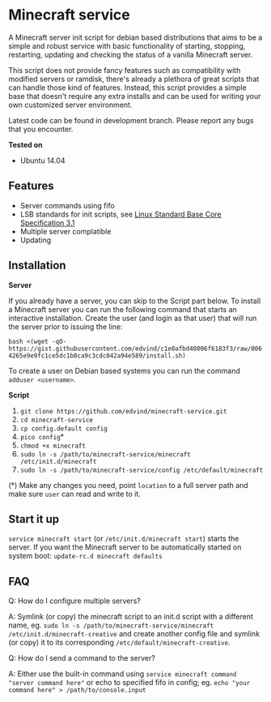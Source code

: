 Minecraft service
=================

A Minecraft server init script for debian based distributions that aims to be a simple and robust service with basic functionality of starting, stopping, restarting, updating and checking the status of a vanilla Minecraft server.

This script does not provide fancy features such as compatibility with modified servers or ramdisk, there's already a plethora of great scripts that can handle those kind of features. Instead, this script provides a simple base that doesn't require any extra installs and can be used for writing your own customized server environment.

Latest code can be found in development branch. Please report any bugs that you encounter.

**Tested on**

- Ubuntu 14.04

Features
--------

- Server commands using fifo
- LSB standards for init scripts, see [Linux Standard Base Core Specification 3.1](http://refspecs.linuxbase.org/LSB_3.1.1/LSB-Core-generic/LSB-Core-generic/iniscrptact.html)
- Multiple server complatible
- Updating

Installation
------------

**Server**

If you already have a server, you can skip to the Script part below. To install a Minecraft server you can run the following command that starts an interactive installation. Create the user (and login as that user) that will run the server prior to issuing the line:

`bash <(wget -qO- https://gist.githubusercontent.com/edvind/c1e0afbd40006f6183f3/raw/0064265e9e9fc1ce5dc1b0ca9c3cdc042a94e589/install.sh)`

To create a user on Debian based systems you can run the command `adduser <username>`. 


**Script**

1. `git clone https://github.com/edvind/minecraft-service.git`
2. `cd minecraft-service`
3. `cp config.default config`
4. `pico config`*
5. `chmod +x minecraft`
6. `sudo ln -s /path/to/minecraft-service/minecraft /etc/init.d/minecraft`
7. `sudo ln -s /path/to/minecraft-service/config /etc/default/minecraft`

(*) Make any changes you need, point `location` to a full server path and make sure `user` can read and write to it.

Start it up
-----------

`service minecraft start` (or `/etc/init.d/minecraft start`) starts the server. If you want the Minecraft server to be automatically started on system boot: `update-rc.d minecraft defaults`

FAQ
---

Q: How do I configure multiple servers?

A: Symlink (or copy) the minecraft script to an init.d script with a different name, eg. `sudo ln -s /path/to/minecraft-service/minecraft /etc/init.d/minecraft-creative` and create another config file and symlink (or copy) it to its corresponding `/etc/default/minecraft-creative`.


Q: How do I send a command to the server?

A: Either use the built-in command using `service minecraft command "server command here"` or echo to specified fifo in config; eg. `echo "your command here" > /path/to/console.input`
